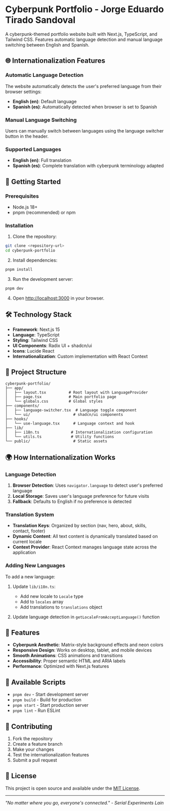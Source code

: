 # Cyberpunk Portfolio - Jorge Eduardo Tirado Sandoval

A cyberpunk-themed portfolio website built with Next.js, TypeScript, and Tailwind CSS. Features automatic language detection and manual language switching between English and Spanish.

## 🌐 Internationalization Features

### Automatic Language Detection
The website automatically detects the user's preferred language from their browser settings:
- **English (en)**: Default language
- **Spanish (es)**: Automatically detected when browser is set to Spanish

### Manual Language Switching
Users can manually switch between languages using the language switcher button in the header.

### Supported Languages
- **English (en)**: Full translation
- **Spanish (es)**: Complete translation with cyberpunk terminology adapted

## 🚀 Getting Started

### Prerequisites
- Node.js 18+ 
- pnpm (recommended) or npm

### Installation

1. Clone the repository:
```bash
git clone <repository-url>
cd cyberpunk-portfolio
```

2. Install dependencies:
```bash
pnpm install
```

3. Run the development server:
```bash
pnpm dev
```

4. Open [http://localhost:3000](http://localhost:3000) in your browser.

## 🛠️ Technology Stack

- **Framework**: Next.js 15
- **Language**: TypeScript
- **Styling**: Tailwind CSS
- **UI Components**: Radix UI + shadcn/ui
- **Icons**: Lucide React
- **Internationalization**: Custom implementation with React Context

## 📁 Project Structure

```
cyberpunk-portfolio/
├── app/
│   ├── layout.tsx          # Root layout with LanguageProvider
│   ├── page.tsx            # Main portfolio page
│   └── globals.css         # Global styles
├── components/
│   ├── language-switcher.tsx  # Language toggle component
│   └── ui/                   # shadcn/ui components
├── hooks/
│   └── use-language.tsx      # Language context and hook
├── lib/
│   ├── i18n.ts              # Internationalization configuration
│   └── utils.ts             # Utility functions
└── public/                   # Static assets
```

## 🌍 How Internationalization Works

### Language Detection
1. **Browser Detection**: Uses `navigator.language` to detect user's preferred language
2. **Local Storage**: Saves user's language preference for future visits
3. **Fallback**: Defaults to English if no preference is detected

### Translation System
- **Translation Keys**: Organized by section (nav, hero, about, skills, contact, footer)
- **Dynamic Content**: All text content is dynamically translated based on current locale
- **Context Provider**: React Context manages language state across the application

### Adding New Languages
To add a new language:

1. Update `lib/i18n.ts`:
   - Add new locale to `Locale` type
   - Add to `locales` array
   - Add translations to `translations` object

2. Update language detection in `getLocaleFromAcceptLanguage()` function

## 🎨 Features

- **Cyberpunk Aesthetic**: Matrix-style background effects and neon colors
- **Responsive Design**: Works on desktop, tablet, and mobile devices
- **Smooth Animations**: CSS animations and transitions
- **Accessibility**: Proper semantic HTML and ARIA labels
- **Performance**: Optimized with Next.js features

## 📝 Available Scripts

- `pnpm dev` - Start development server
- `pnpm build` - Build for production
- `pnpm start` - Start production server
- `pnpm lint` - Run ESLint

## 🤝 Contributing

1. Fork the repository
2. Create a feature branch
3. Make your changes
4. Test the internationalization features
5. Submit a pull request

## 📄 License

This project is open source and available under the [MIT License](LICENSE).

---

*"No matter where you go, everyone's connected." - Serial Experiments Lain*
